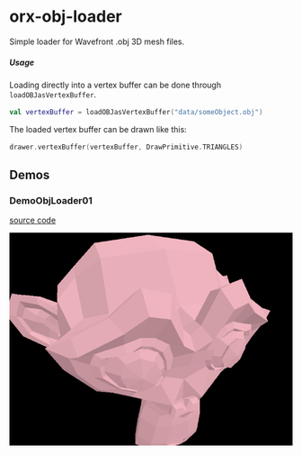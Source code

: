 # orx-obj-loader

Simple loader for Wavefront .obj 3D mesh files.

##### Usage

Loading directly into a vertex buffer can be done through `loadOBJasVertexBuffer`.

```kotlin
val vertexBuffer = loadOBJasVertexBuffer("data/someObject.obj")
```

The loaded vertex buffer can be drawn like this:
```kotlin
drawer.vertexBuffer(vertexBuffer, DrawPrimitive.TRIANGLES)
```


<!-- __demos__ -->
## Demos
### DemoObjLoader01
[source code](src/demo/kotlin/DemoObjLoader01.kt)

![DemoObjLoader01Kt](https://raw.githubusercontent.com/openrndr/orx/media/orx-obj-loader/images/DemoObjLoader01Kt.png)

